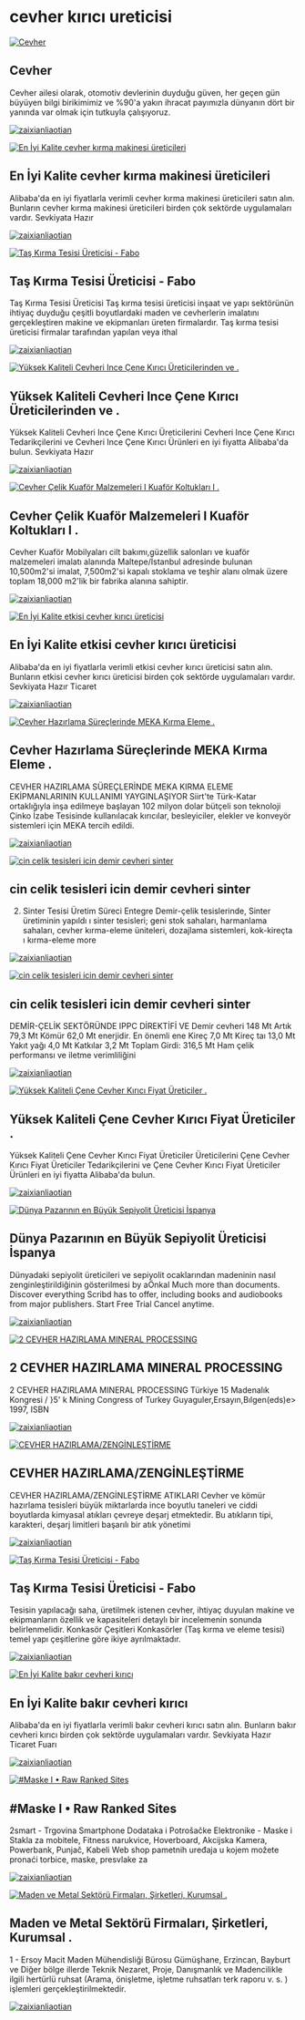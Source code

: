 # cevher kırıcı ureticisi
<a href="https://mnn.zoosnet.net/LR/Chatpre.aspx?id=MNN94995150&p=https://topgrinding.com/" target="_blank">![Cevher](https://github.com/technlg/images/blob/main/14.jpg)</a>
## Cevher
Cevher ailesi olarak, otomotiv devlerinin duyduğu güven, her geçen gün büyüyen bilgi birikimimiz ve %90'a yakın ihracat payımızla dünyanın dört bir yanında var olmak için tutkuyla çalışıyoruz.
<a href="https://mnn.zoosnet.net/LR/Chatpre.aspx?id=MNN94995150&p=https://topgrinding.com/" target="_blank"><img src="https://github.com/technlg/images/raw/main/chat11.jpg" alt="zaixianliaotian"/></a><a href="//whatsapp.shibangsoft.com/WhatsApp.php" ><img src="https://github.com/technlg/images/raw/main/chat11.png" alt=""></a>
<a href="https://mnn.zoosnet.net/LR/Chatpre.aspx?id=MNN94995150&p=https://topgrinding.com/" target="_blank">![En İyi Kalite cevher kırma makinesi üreticileri](https://github.com/technlg/images/blob/main/33.jpg)</a>
## En İyi Kalite cevher kırma makinesi üreticileri
Alibaba'da en iyi fiyatlarla verimli cevher kırma makinesi üreticileri satın alın. Bunların cevher kırma makinesi üreticileri birden çok sektörde uygulamaları vardır. Sevkiyata Hazır
<a href="https://mnn.zoosnet.net/LR/Chatpre.aspx?id=MNN94995150&p=https://topgrinding.com/" target="_blank"><img src="https://github.com/technlg/images/raw/main/chat11.jpg" alt="zaixianliaotian"/></a><a href="//whatsapp.shibangsoft.com/WhatsApp.php" ><img src="https://github.com/technlg/images/raw/main/chat11.png" alt=""></a>
<a href="https://mnn.zoosnet.net/LR/Chatpre.aspx?id=MNN94995150&p=https://topgrinding.com/" target="_blank">![Taş Kırma Tesisi Üreticisi - Fabo](https://github.com/technlg/images/blob/main/55.jpg)</a>
## Taş Kırma Tesisi Üreticisi - Fabo
Taş Kırma Tesisi Üreticisi Taş kırma tesisi üreticisi inşaat ve yapı sektörünün ihtiyaç duyduğu çeşitli boyutlardaki maden ve cevherlerin imalatını gerçekleştiren makine ve ekipmanları üreten firmalardır. Taş kırma tesisi üreticisi firmalar tarafından yapılan veya ithal 
<a href="https://mnn.zoosnet.net/LR/Chatpre.aspx?id=MNN94995150&p=https://topgrinding.com/" target="_blank"><img src="https://github.com/technlg/images/raw/main/chat11.jpg" alt="zaixianliaotian"/></a><a href="//whatsapp.shibangsoft.com/WhatsApp.php" ><img src="https://github.com/technlg/images/raw/main/chat11.png" alt=""></a>
<a href="https://mnn.zoosnet.net/LR/Chatpre.aspx?id=MNN94995150&p=https://topgrinding.com/" target="_blank">![Yüksek Kaliteli Cevheri Ince Çene Kırıcı Üreticilerinden ve .](https://github.com/technlg/images/blob/main/2.jpg)</a>
## Yüksek Kaliteli Cevheri Ince Çene Kırıcı Üreticilerinden ve .
Yüksek Kaliteli Cevheri Ince Çene Kırıcı Üreticilerini Cevheri Ince Çene Kırıcı Tedarikçilerini ve Cevheri Ince Çene Kırıcı Ürünleri en iyi fiyatta Alibaba'da bulun. Sevkiyata Hazır
<a href="https://mnn.zoosnet.net/LR/Chatpre.aspx?id=MNN94995150&p=https://topgrinding.com/" target="_blank"><img src="https://github.com/technlg/images/raw/main/chat11.jpg" alt="zaixianliaotian"/></a><a href="//whatsapp.shibangsoft.com/WhatsApp.php" ><img src="https://github.com/technlg/images/raw/main/chat11.png" alt=""></a>
<a href="https://mnn.zoosnet.net/LR/Chatpre.aspx?id=MNN94995150&p=https://topgrinding.com/" target="_blank">![Cevher Çelik Kuaför Malzemeleri I Kuaför Koltukları I .](https://github.com/technlg/images/blob/main/36.jpg)</a>
## Cevher Çelik Kuaför Malzemeleri I Kuaför Koltukları I .
Cevher Kuaför Mobilyaları cilt bakımı,güzellik salonları ve kuaför malzemeleri imalatı alanında Maltepe/İstanbul adresinde bulunan 10,500m2'si imalat, 7,500m2'si kapalı stoklama ve teşhir alanı olmak üzere toplam 18,000 m2'lik bir fabrika alanına sahiptir.
<a href="https://mnn.zoosnet.net/LR/Chatpre.aspx?id=MNN94995150&p=https://topgrinding.com/" target="_blank"><img src="https://github.com/technlg/images/raw/main/chat11.jpg" alt="zaixianliaotian"/></a><a href="//whatsapp.shibangsoft.com/WhatsApp.php" ><img src="https://github.com/technlg/images/raw/main/chat11.png" alt=""></a>
<a href="https://mnn.zoosnet.net/LR/Chatpre.aspx?id=MNN94995150&p=https://topgrinding.com/" target="_blank">![En İyi Kalite etkisi cevher kırıcı üreticisi](https://github.com/technlg/images/blob/main/19.jpg)</a>
## En İyi Kalite etkisi cevher kırıcı üreticisi
Alibaba'da en iyi fiyatlarla verimli etkisi cevher kırıcı üreticisi satın alın. Bunların etkisi cevher kırıcı üreticisi birden çok sektörde uygulamaları vardır. Sevkiyata Hazır Ticaret
<a href="https://mnn.zoosnet.net/LR/Chatpre.aspx?id=MNN94995150&p=https://topgrinding.com/" target="_blank"><img src="https://github.com/technlg/images/raw/main/chat11.jpg" alt="zaixianliaotian"/></a><a href="//whatsapp.shibangsoft.com/WhatsApp.php" ><img src="https://github.com/technlg/images/raw/main/chat11.png" alt=""></a>
<a href="https://mnn.zoosnet.net/LR/Chatpre.aspx?id=MNN94995150&p=https://topgrinding.com/" target="_blank">![Cevher Hazırlama Süreçlerinde MEKA Kırma Eleme .](https://github.com/technlg/images/blob/main/48.jpg)</a>
## Cevher Hazırlama Süreçlerinde MEKA Kırma Eleme .
CEVHER HAZIRLAMA SÜREÇLERİNDE MEKA KIRMA ELEME EKİPMANLARININ KULLANIMI YAYGINLAŞIYOR Siirt'te Türk-Katar ortaklığıyla inşa edilmeye başlayan 102 milyon dolar bütçeli son teknoloji Çinko İzabe Tesisinde kullanılacak kırıcılar, besleyiciler, elekler ve konveyör sistemleri için MEKA tercih edildi.
<a href="https://mnn.zoosnet.net/LR/Chatpre.aspx?id=MNN94995150&p=https://topgrinding.com/" target="_blank"><img src="https://github.com/technlg/images/raw/main/chat11.jpg" alt="zaixianliaotian"/></a><a href="//whatsapp.shibangsoft.com/WhatsApp.php" ><img src="https://github.com/technlg/images/raw/main/chat11.png" alt=""></a>
<a href="https://mnn.zoosnet.net/LR/Chatpre.aspx?id=MNN94995150&p=https://topgrinding.com/" target="_blank">![cin celik tesisleri icin demir cevheri sinter](https://github.com/technlg/images/blob/main/24.jpg)</a>
## cin celik tesisleri icin demir cevheri sinter
2. Sinter Tesisi Üretim Süreci Entegre Demir-çelik tesislerinde, Sinter üretiminin yapıldı ı sinter tesisleri; geni stok sahaları, harmanlama sahaları, cevher kırma-eleme üniteleri, dozajlama sistemleri, kok-kireçta ı kırma-eleme more
<a href="https://mnn.zoosnet.net/LR/Chatpre.aspx?id=MNN94995150&p=https://topgrinding.com/" target="_blank"><img src="https://github.com/technlg/images/raw/main/chat11.jpg" alt="zaixianliaotian"/></a><a href="//whatsapp.shibangsoft.com/WhatsApp.php" ><img src="https://github.com/technlg/images/raw/main/chat11.png" alt=""></a>
<a href="https://mnn.zoosnet.net/LR/Chatpre.aspx?id=MNN94995150&p=https://topgrinding.com/" target="_blank">![cin celik tesisleri icin demir cevheri sinter](https://github.com/technlg/images/blob/main/20.jpg)</a>
## cin celik tesisleri icin demir cevheri sinter
DEMİR-ÇELİK SEKTÖRÜNDE IPPC DİREKTİFİ VE Demir cevheri 148 Mt Artık 79,3 Mt Kömür 62,0 Mt enerjidir. En önemli ene Kireç 7,0 Mt Kireç taı 13,0 Mt Yakıt yağı 4,0 Mt Katkılar 3,2 Mt Toplam Girdi: 316,5 Mt Ham çelik performansı ve iletme verimliliğini
<a href="https://mnn.zoosnet.net/LR/Chatpre.aspx?id=MNN94995150&p=https://topgrinding.com/" target="_blank"><img src="https://github.com/technlg/images/raw/main/chat11.jpg" alt="zaixianliaotian"/></a><a href="//whatsapp.shibangsoft.com/WhatsApp.php" ><img src="https://github.com/technlg/images/raw/main/chat11.png" alt=""></a>
<a href="https://mnn.zoosnet.net/LR/Chatpre.aspx?id=MNN94995150&p=https://topgrinding.com/" target="_blank">![Yüksek Kaliteli Çene Cevher Kırıcı Fiyat Üreticiler .](https://github.com/technlg/images/blob/main/46.jpg)</a>
## Yüksek Kaliteli Çene Cevher Kırıcı Fiyat Üreticiler .
Yüksek Kaliteli Çene Cevher Kırıcı Fiyat Üreticiler Üreticilerini Çene Cevher Kırıcı Fiyat Üreticiler Tedarikçilerini ve Çene Cevher Kırıcı Fiyat Üreticiler Ürünleri en iyi fiyatta Alibaba'da bulun.
<a href="https://mnn.zoosnet.net/LR/Chatpre.aspx?id=MNN94995150&p=https://topgrinding.com/" target="_blank"><img src="https://github.com/technlg/images/raw/main/chat11.jpg" alt="zaixianliaotian"/></a><a href="//whatsapp.shibangsoft.com/WhatsApp.php" ><img src="https://github.com/technlg/images/raw/main/chat11.png" alt=""></a>
<a href="https://mnn.zoosnet.net/LR/Chatpre.aspx?id=MNN94995150&p=https://topgrinding.com/" target="_blank">![Dünya Pazarının en Büyük Sepiyolit Üreticisi İspanya](https://github.com/technlg/images/blob/main/7.jpg)</a>
## Dünya Pazarının en Büyük Sepiyolit Üreticisi İspanya
Dünyadaki sepiyolit üreticileri ve sepiyolit ocaklarından madeninin nasıl zenginleştirildiğinin gösterilmesi by aÖnkal Much more than documents. Discover everything Scribd has to offer, including books and audiobooks from major publishers. Start Free Trial Cancel anytime.
<a href="https://mnn.zoosnet.net/LR/Chatpre.aspx?id=MNN94995150&p=https://topgrinding.com/" target="_blank"><img src="https://github.com/technlg/images/raw/main/chat11.jpg" alt="zaixianliaotian"/></a><a href="//whatsapp.shibangsoft.com/WhatsApp.php" ><img src="https://github.com/technlg/images/raw/main/chat11.png" alt=""></a>
<a href="https://mnn.zoosnet.net/LR/Chatpre.aspx?id=MNN94995150&p=https://topgrinding.com/" target="_blank">![2 CEVHER HAZIRLAMA MINERAL PROCESSING](https://github.com/technlg/images/blob/main/21.jpg)</a>
## 2 CEVHER HAZIRLAMA MINERAL PROCESSING
2 CEVHER HAZIRLAMA MINERAL PROCESSING Türkiye 15 Madenalık Kongresi / }5' k Mining Congress of Turkey Guyaguler,Ersayın,Bılgen(eds)e> 1997, ISBN 
<a href="https://mnn.zoosnet.net/LR/Chatpre.aspx?id=MNN94995150&p=https://topgrinding.com/" target="_blank"><img src="https://github.com/technlg/images/raw/main/chat11.jpg" alt="zaixianliaotian"/></a><a href="//whatsapp.shibangsoft.com/WhatsApp.php" ><img src="https://github.com/technlg/images/raw/main/chat11.png" alt=""></a>
<a href="https://mnn.zoosnet.net/LR/Chatpre.aspx?id=MNN94995150&p=https://topgrinding.com/" target="_blank">![CEVHER HAZIRLAMA/ZENGİNLEŞTİRME](https://github.com/technlg/images/blob/main/26.jpg)</a>
## CEVHER HAZIRLAMA/ZENGİNLEŞTİRME
CEVHER HAZIRLAMA/ZENGİNLEŞTİRME ATIKLARI Cevher ve kömür hazırlama tesisleri büyük miktarlarda ince boyutlu taneleri ve ciddi boyutlarda kimyasal atıkları çevreye deşarj etmektedir. Bu atıkların tipi, karakteri, deşarj limitleri başarılı bir atık yönetimi
<a href="https://mnn.zoosnet.net/LR/Chatpre.aspx?id=MNN94995150&p=https://topgrinding.com/" target="_blank"><img src="https://github.com/technlg/images/raw/main/chat11.jpg" alt="zaixianliaotian"/></a><a href="//whatsapp.shibangsoft.com/WhatsApp.php" ><img src="https://github.com/technlg/images/raw/main/chat11.png" alt=""></a>
<a href="https://mnn.zoosnet.net/LR/Chatpre.aspx?id=MNN94995150&p=https://topgrinding.com/" target="_blank">![Taş Kırma Tesisi Üreticisi - Fabo](https://github.com/technlg/images/blob/main/44.jpg)</a>
## Taş Kırma Tesisi Üreticisi - Fabo
Tesisin yapılacağı saha, üretilmek istenen cevher, ihtiyaç duyulan makine ve ekipmanların özellik ve kapasiteleri detaylı bir incelemenin sonunda belirlenmelidir. Konkasör Çeşitleri Konkasörler (Taş kırma ve eleme tesisi) temel yapı çeşitlerine göre ikiye ayrılmaktadır.
<a href="https://mnn.zoosnet.net/LR/Chatpre.aspx?id=MNN94995150&p=https://topgrinding.com/" target="_blank"><img src="https://github.com/technlg/images/raw/main/chat11.jpg" alt="zaixianliaotian"/></a><a href="//whatsapp.shibangsoft.com/WhatsApp.php" ><img src="https://github.com/technlg/images/raw/main/chat11.png" alt=""></a>
<a href="https://mnn.zoosnet.net/LR/Chatpre.aspx?id=MNN94995150&p=https://topgrinding.com/" target="_blank">![En İyi Kalite bakır cevheri kırıcı](https://github.com/technlg/images/blob/main/55.jpg)</a>
## En İyi Kalite bakır cevheri kırıcı
Alibaba'da en iyi fiyatlarla verimli bakır cevheri kırıcı satın alın. Bunların bakır cevheri kırıcı birden çok sektörde uygulamaları vardır. Sevkiyata Hazır Ticaret Fuarı
<a href="https://mnn.zoosnet.net/LR/Chatpre.aspx?id=MNN94995150&p=https://topgrinding.com/" target="_blank"><img src="https://github.com/technlg/images/raw/main/chat11.jpg" alt="zaixianliaotian"/></a><a href="//whatsapp.shibangsoft.com/WhatsApp.php" ><img src="https://github.com/technlg/images/raw/main/chat11.png" alt=""></a>
<a href="https://mnn.zoosnet.net/LR/Chatpre.aspx?id=MNN94995150&p=https://topgrinding.com/" target="_blank">![#Maske I • Raw Ranked Sites](https://github.com/technlg/images/blob/main/56.jpg)</a>
## #Maske I • Raw Ranked Sites
2smart - Trgovina Smartphone Dodataka i Potrošačke Elektronike - Maske i Stakla za mobitele, Fitness narukvice, Hoverboard, Akcijska Kamera, Powerbank, Punjač, Kabeli Web shop pametnih uređaja u kojem možete pronaći torbice, maske, presvlake za 
<a href="https://mnn.zoosnet.net/LR/Chatpre.aspx?id=MNN94995150&p=https://topgrinding.com/" target="_blank"><img src="https://github.com/technlg/images/raw/main/chat11.jpg" alt="zaixianliaotian"/></a><a href="//whatsapp.shibangsoft.com/WhatsApp.php" ><img src="https://github.com/technlg/images/raw/main/chat11.png" alt=""></a>
<a href="https://mnn.zoosnet.net/LR/Chatpre.aspx?id=MNN94995150&p=https://topgrinding.com/" target="_blank">![Maden ve Metal Sektörü Firmaları, Şirketleri, Kurumsal .](https://github.com/technlg/images/blob/main/13.jpg)</a>
## Maden ve Metal Sektörü Firmaları, Şirketleri, Kurumsal .
1 - Ersoy Macit Maden Mühendisliği Bürosu Gümüşhane, Erzincan, Bayburt ve Diğer bölge illerde Teknik Nezaret, Proje, Danışmanlık ve Madencilikle ilgili hertürlü ruhsat (Arama, önişletme, işletme ruhsatları terk raporu v. s. ) işlemleri gerçekleştirilmektedir.
<a href="https://mnn.zoosnet.net/LR/Chatpre.aspx?id=MNN94995150&p=https://topgrinding.com/" target="_blank"><img src="https://github.com/technlg/images/raw/main/chat11.jpg" alt="zaixianliaotian"/></a><a href="//whatsapp.shibangsoft.com/WhatsApp.php" ><img src="https://github.com/technlg/images/raw/main/chat11.png" alt=""></a>
